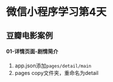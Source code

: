# 微信小程序学习第4天



## 豆瓣电影案例

#### 01-详情页面-剧情简介

1. app.json添加`pages/detail/main`
2. pages copy文件夹，重命名为detail